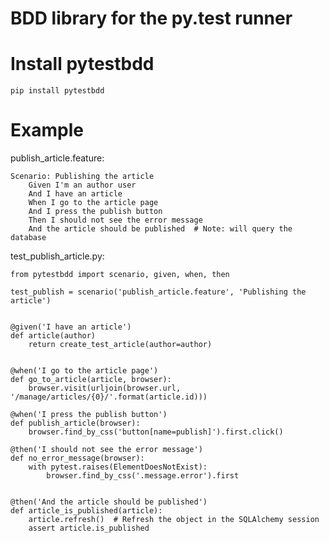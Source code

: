 BDD library for the py.test runner
===================================


Install pytestbdd
=================

	pip install pytestbdd


Example
=======

publish_article.feature:

    Scenario: Publishing the article
        Given I'm an author user
        And I have an article
        When I go to the article page
        And I press the publish button
        Then I should not see the error message
        And the article should be published  # Note: will query the database


test_publish_article.py:

	from pytestbdd import scenario, given, when, then

	test_publish = scenario('publish_article.feature', 'Publishing the article')


	@given('I have an article')
	def article(author)
		return create_test_article(author=author)


	@when('I go to the article page')
	def go_to_article(article, browser):
		browser.visit(urljoin(browser.url, '/manage/articles/{0}/'.format(article.id)))

	@when('I press the publish button')
	def publish_article(browser):
		browser.find_by_css('button[name=publish]').first.click()

	@then('I should not see the error message')
	def no_error_message(browser):
	    with pytest.raises(ElementDoesNotExist):
	        browser.find_by_css('.message.error').first


	@then('And the article should be published')
	def article_is_published(article):
		article.refresh()  # Refresh the object in the SQLAlchemy session
		assert article.is_published